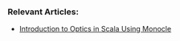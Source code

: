 ### Relevant Articles:

- [Introduction to Optics in Scala Using Monocle](https://www.baeldung.com/scala/monocle-optics)

